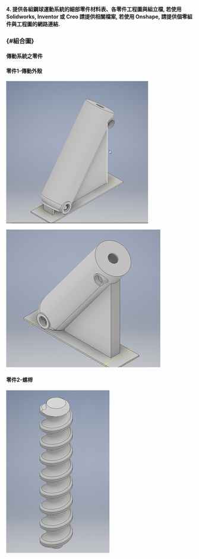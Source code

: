 #### 4. 提供各組鋼球運動系統的細部零件材料表、各零件工程圖與組立檔, 若使用 Solidworks, Inventor 或 Creo 請提供相關檔案, 若使用 Onshape, 請提供個零組件與工程圖的網路連結.

###  {#組合圖}

#### 傳動系統之零件

#### 零件1-傳動外殼

![](/assets/傳動外殼)

![](/assets/傳動外殼-2.png)

#### 零件2-螺桿

![](/assets/零件2-螺桿.png)

